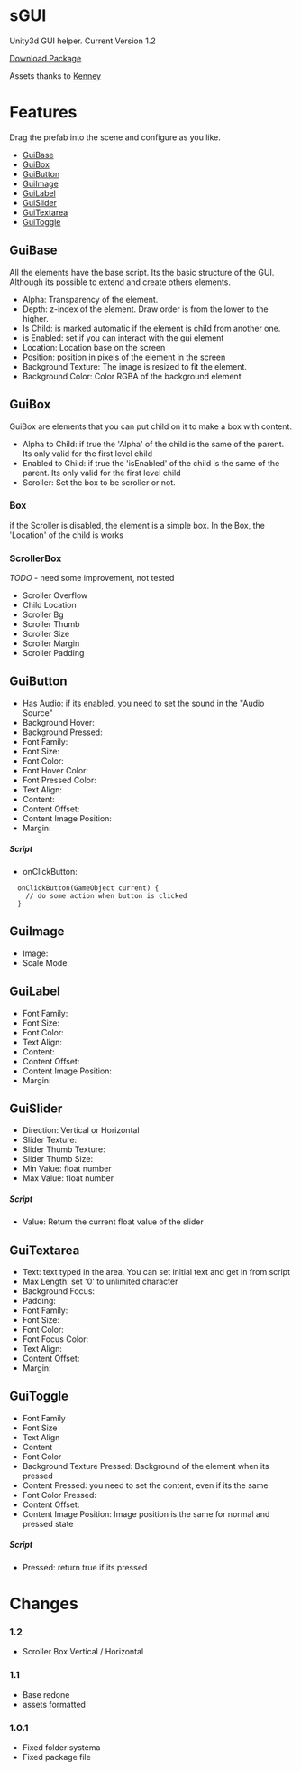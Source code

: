 sGUI
====

Unity3d GUI helper.
Current Version 1.2

[Download Package](https://github.com/sharbelfs/sGUI/raw/master/sGui-1.2.unitypackage)

Assets thanks to [Kenney](http://www.kenney.nl)

Features
====

Drag the prefab into the scene and configure as you like.

* [GuiBase](#guibase)
* [GuiBox](#guibox)
* [GuiButton](#guibutton)
* [GuiImage](#guiimage)
* [GuiLabel](#guilabel)
* [GuiSlider](#guislider)
* [GuiTextarea](#guitextarea)
* [GuiToggle](#guitoggle)


## GuiBase

All the elements have the base script. Its the basic structure of the GUI.
Although its possible to extend and create others elements.

* Alpha: Transparency of the element.
* Depth: z-index of the element. Draw order is from the lower to the higher.
* Is Child: is marked automatic if the element is child from another one.
* is Enabled: set if you can interact with the gui element
* Location: Location base on the screen
* Position: position in pixels of the element in the screen
* Background Texture: The image is resized to fit the element.
* Background Color: Color RGBA of the background element



## GuiBox

GuiBox are elements that you can put child on it to make a box with content.


* Alpha to Child: if true the 'Alpha' of the child is the same of the parent. Its only valid for the first level child
* Enabled to Child: if true the 'isEnabled' of the child is the same of the parent. Its only valid for the first level child
* Scroller: Set the box to be scroller or not.


### Box

if the Scroller is disabled, the element is a simple box.
In the Box, the 'Location' of the child is works


### ScrollerBox

*TODO* - need some improvement, not tested

* Scroller Overflow
* Child Location
* Scroller Bg
* Scroller Thumb
* Scroller Size
* Scroller Margin
* Scroller Padding


## GuiButton

* Has Audio: if its enabled, you need to set the sound in the "Audio Source"
* Background Hover:
* Background Pressed:
* Font Family:
* Font Size:
* Font Color:
* Font Hover Color:
* Font Pressed Color:
* Text Align:
* Content:
* Content Offset:
* Content Image Position:
* Margin:

##### Script

* onClickButton: 

```
  onClickButton(GameObject current) {
    // do some action when button is clicked
  }
```


## GuiImage

* Image:
* Scale Mode:


## GuiLabel

* Font Family:
* Font Size:
* Font Color:
* Text Align:
* Content:
* Content Offset:
* Content Image Position:
* Margin:


## GuiSlider

* Direction: Vertical or Horizontal
* Slider Texture:
* Slider Thumb Texture:
* Slider Thumb Size:
* Min Value: float number
* Max Value: float number

##### Script

* Value: Return the current float value of the slider


## GuiTextarea

* Text: text typed in the area. You can set initial text and get in from script
* Max Length: set '0' to unlimited character
* Background Focus:
* Padding:
* Font Family:
* Font Size:
* Font Color:
* Font Focus Color:
* Text Align:
* Content Offset:
* Margin:

## GuiToggle

* Font Family
* Font Size
* Text Align
* Content
* Font Color
* Background Texture Pressed: Background of the element when its pressed
* Content Pressed: you need to set the content, even if its the same
* Font Color Pressed:
* Content Offset:
* Content Image Position: Image position is the same for normal and pressed state

##### Script

* Pressed: return true if its pressed



Changes
====

### 1.2
* Scroller Box Vertical / Horizontal


### 1.1
* Base redone
* assets formatted


### 1.0.1

* Fixed folder systema
* Fixed package file
